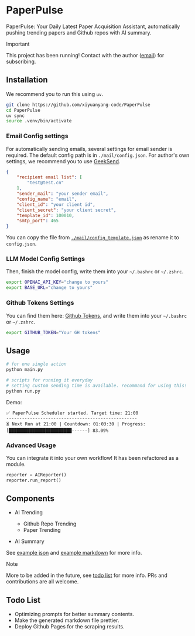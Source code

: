 # PaperPulse

PaperPulse: Your Daily Latest Paper Acquisition Assistant, automatically pushing trending papers and Github repos with AI summary.

> [!IMPORTANT]
> This project has been running! Contact with the author ([email](mailto:yangxiyuan@sjtu.edu.cn)) for subscribing.

## Installation

We recommend you to run this using `uv`.

```bash
git clone https://github.com/xiyuanyang-code/PaperPulse
cd PaperPulse
uv sync
source .venv/bin/activate
```

### Email Config settings

For automatically sending emails, several settings for email sender is required. The default config path is in `./mail/config.json`. For author's own settings, we recommend you to use [GeekSend](https://app.geeksend.com/home).

```json
{
    "recipient email list": [
        "test@test.cn"
    ],
    "sender_mail": "your sender email",
    "config_name": "email",
    "client_id": "your client id",
    "client_secret": "your client secret",
    "template_id": 100010,
    "smtp_port": 465
}
```

You can copy the file from [`./mail/config_template.json`](./mail/config_template.json) as rename it to `config.json`.

### LLM Model Config Settings

Then, finish the model config, write them into your `~/.bashrc` or `~/.zshrc`.

```bash
export OPENAI_API_KEY="change to yours"
export BASE_URL="change to yours"
```

### Github Tokens Settings

You can find them here: [Github Tokens](https://github.com/settings/tokens), and write them into your `~/.bashrc` or `~/.zshrc`. 

```bash
export GITHUB_TOKEN="Your GH tokens"
```

## Usage

```bash
# for one single action
python main.py

# scripts for running it everyday
# setting custom sending time is available. recommand for using this!
python run.py
```

Demo:

```
✅ PaperPulse Scheduler started. Target time: 21:00
--------------------------------------------------
⏳ Next Run at 21:00 | Countdown: 01:03:30 | Progress: [████████████████████████------] 83.09% 
```

### Advanced Usage

You can integrate it into your own workflow! It has been refactored as a module.

```python
reporter = AIReporter()
reporter.run_report()
```

## Components

- AI Trending
    - Github Repo Trending
    - Paper Trending

- AI Summary

See [example json](./example/20250818.json) and [example markdown](./example/20250818.md) for more info.

> [!NOTE]
> More to be added in the future, see [todo list](#todo-list) for more info. PRs and contributions are all welcome.

## Todo List

- Optimizing prompts for better summary contents.
- Make the generated markdown file prettier.
- Deploy Github Pages for the scraping results.

